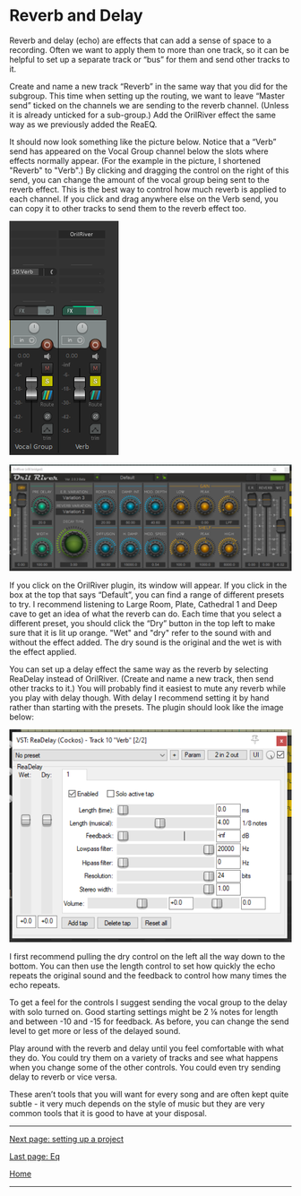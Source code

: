 # Reverb and Delay

Reverb and delay (echo) are effects that can add a sense of space to a recording. Often we want to apply them to more than one track, so it can be helpful to set up a separate track or “bus” for them and send other tracks to it.

Create and name a new track “Reverb” in the same way that you did for the subgroup.
This time when setting up the routing, we want to leave “Master send” ticked on the channels we are sending to the reverb channel. (Unless it is already unticked for a sub-group.)
Add the OrilRiver effect the same way as we previously added the ReaEQ.


It should now look something like the picture below. Notice that a “Verb” send has appeared on the Vocal Group channel below the slots where effects normally appear. (For the example in the picture, I shortened "Reverb" to "Verb".)
By clicking and dragging the control on the right of this send, you can change the amount of the vocal group being sent to the reverb effect. This is the best way to control how much reverb is applied to each channel.
If you click and drag anywhere else on the Verb send, you can copy it to other tracks to send them to the reverb effect too.

![Reverb send](../images/reverb-send.png)

![Reverb plugin](../images/reverb-plugin.png)

If you click on the OrilRiver plugin, its window will appear. If you click in the box at the top that says “Default”, you can find a range of different presets to try.
I recommend listening to Large Room, Plate, Cathedral 1 and Deep cave to get an idea of what the reverb can do.
Each time that you select a different preset, you should click the “Dry” button in the top left to make sure that it is lit up orange.
"Wet" and "dry" refer to the sound with and without the effect added. The dry sound is the original and the wet is with the effect applied. 

You can set up a delay effect the same way as the reverb by selecting ReaDelay instead of OrilRiver. (Create and name a new track, then send other tracks to it.)
You will probably find it easiest to mute any reverb while you play with delay though.
With delay I recommend setting it by hand rather than starting with the presets. The plugin should look like the image below:

![Delay plugin](../images/delay-plugin.png)

I first recommend pulling the dry control on the left all the way down to the bottom. You can then use the length control to set how quickly the echo repeats the original sound and the feedback to control how many times the echo repeats.

To get a feel for the controls I suggest sending the vocal group to the delay with solo turned on.
Good starting settings might be 2 ⅛ notes for length and between -10 and -15 for feedback.
As before, you can change the send level to get more or less of the delayed sound.

Play around with the reverb and delay until you feel comfortable with what they do. You could try them on a variety of tracks and see what happens when you change some of the other controls. You could even try sending delay to reverb or vice versa.

These aren’t tools that you will want for every song and are often kept quite subtle - it very much depends on the style of music but they are very common tools that it is good to have at your disposal.

---

[Next page: setting up a project](03-setting-up-project.md)

[Last page: Eq](01-eq.md)

[Home](../README.md)

---
